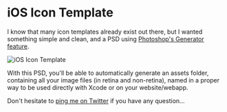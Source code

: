# iOS Icon Template

I know that many icon templates already exist out there, but I wanted something simple and clean, and a PSD using [Photoshop's Generator feature](https://helpx.adobe.com/photoshop/using/generate-assets-layers.html).

![iOS Icon Template](https://raw.githubusercontent.com/skynebula/ios-icon-template/master/iOS-Icon-Template.jpg)

With this PSD, you'll be able to automatically generate an assets folder, containing all your image files (in retina and non-retina), named in a proper way to be used directly with Xcode or on your website/webapp.

Don't hesitate to [ping me on Twitter](http://twitter.com/skynebula) if you have any question...
